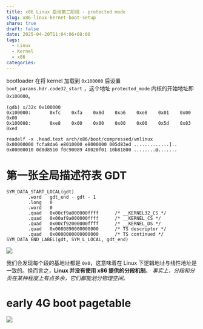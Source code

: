 ```yaml
---
title: x86 Linux 启动第二阶段 - protected mode
slug: x86-linux-kernet-boot-setup
share: true
draft: false
date: 2025-04-20T11:04:06+08:00
tags:
  - Linux
  - Kernel
  - x86
categories:
---
```

bootloader 在将 kernel 加载到 `0x100000` 后设置 `boot_params.hdr.code32_start` ，这个地址 `protected_mode` 内核的开始地址即 `0x100000`。

```
(gdb) x/32x 0x100000
0x100000:       0xfc    0xfa    0x8d    0xa6    0xe8    0x01    0x00    0x00
0x100008:       0xe8    0x00    0x00    0x00    0x00    0x5d    0x83    0xed

readelf -x .head.text arch/x86/boot/compressed/vmlinux
0x00000000 fcfa8da6 e8010000 e8000000 005d83ed .............]..
0x00000010 0d8d8510 f0c90089 40020f01 10b81800 ........@.......
```

# 第一张全局描述符表 GDT

```
SYM_DATA_START_LOCAL(gdt)
        .word   gdt_end - gdt - 1
        .long   0
        .word   0
        .quad   0x00cf9a000000ffff      /* __KERNEL32_CS */
        .quad   0x00af9a000000ffff      /* __KERNEL_CS */
        .quad   0x00cf92000000ffff      /* __KERNEL_DS */
        .quad   0x0080890000000000      /* TS descriptor */
        .quad   0x0000000000000000      /* TS continued */
SYM_DATA_END_LABEL(gdt, SYM_L_LOCAL, gdt_end)
```

![](https://img.jaxwang.top/2025/04/441e0ef44d4aa8bef05b2ab190446907.png)

我们会发现每个段的基地址都是 `0x0`，这意味着在 Linux 下逻辑地址与线性地址是一致的。换而言之，**Linux 并没有使用 x86 提供的分段机制**。
*事实上，分段和分页在某种程度上有点多余，它们都能划分物理空间。*

# early 4G boot pagetable

![](https://img.jaxwang.top/2025/04/2d2c22c6ff14db80a66ab00413d57861.png)